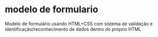 # modelo de formulario
 Modelo de formulário usando HTML+CSS com sistema de validação e identificação/reconhecimento de dados dentro do próprio HTML
